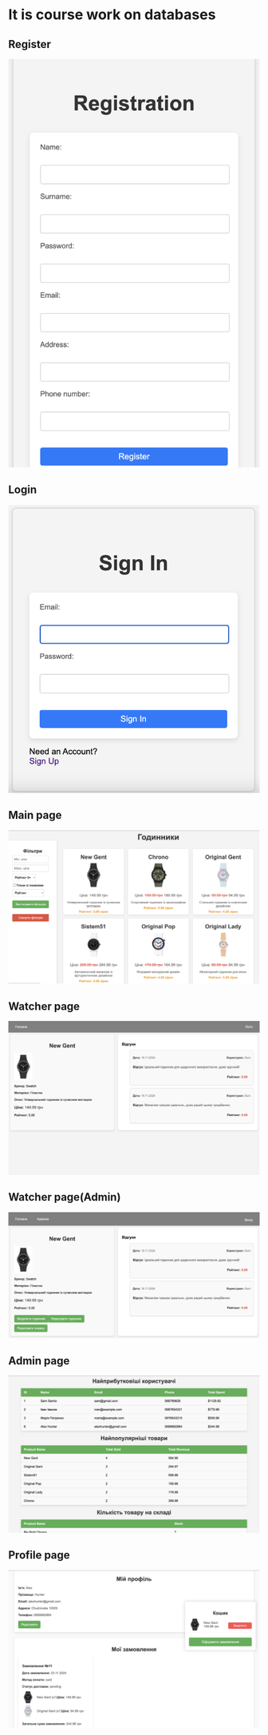   <h1>It is course work on databases</h1>
    <h2>Register</h2>
    <img src="./images/register.png" alt="" />

<h2>Login</h2>
<img src="./images/login.png" alt="" />

<h2>Main page</h2>
    <img src="./images/main.png" alt="" />

 <h2>Watcher page</h2>
    <img src="./images/watcher.png" alt="" />

<h2>Watcher page(Admin)</h2>
    <img src="./images/watcher_admin.png" alt="">

 <h2>Admin page</h2>
    <img src="./images/admin.png" alt="" />

<h2>Profile page</h2>
    <img src="./images/profile.png" alt="" />
